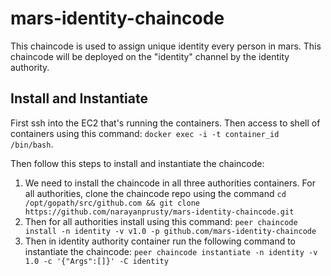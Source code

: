 # mars-identity-chaincode

This chaincode is used to assign unique identity every person in mars. This chaincode will be deployed on the "identity" channel by the identity authority.

## Install and Instantiate 

First ssh into the EC2 that's running the containers. Then access to shell of containers using this command: `docker exec -i -t container_id /bin/bash`. 

Then follow this steps to install and instantiate the chaincode:

1. We need to install the chaincode in all three authorities containers. For all authorities, clone the chaincode repo using the command `cd /opt/gopath/src/github.com && git clone https://github.com/narayanprusty/mars-identity-chaincode.git`
2. Then for all authorities install using this command: `peer chaincode install -n identity -v v1.0 -p github.com/mars-identity-chaincode`
3. Then in identity authority container run the following command to instantiate the chaincode: `peer chaincode instantiate -n identity -v 1.0 -c '{"Args":[]}' -C identity`

